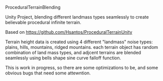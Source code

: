 ProceduralTerrainBlending

Unity Project, blending different landmass types seamlessly to create believable procedural  infinite terrain.

Based on https://github.com/Hsantos/ProceduralTerrainUnity

Terrain height data is created using 4 different "landmass" noise types: plains, hills, mountains, ridged mountains.
each terrain object has random combination of land mass types, and adjcent terrains are blended seamlessly using bells shape sine curve falloff function. 

This is work in progress, so there are some optimizations to be, and some obvious bugs that need some attewntion.
